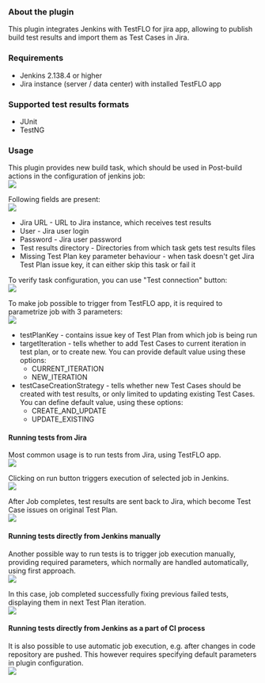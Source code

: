 ### About the plugin
This plugin integrates Jenkins with TestFLO for jira app, allowing to publish build test results and import them as Test Cases in Jira.

### Requirements
- Jenkins 2.138.4 or higher
- Jira instance (server / data center) with installed TestFLO app  

### Supported test results formats
- JUnit
- TestNG

### Usage
This plugin provides new build task, which should be used in Post-build actions in the configuration of jenkins job:  
![](docs/images/post_build_action_select.png)

Following fields are present:  
![](docs/images/task_configuration.png)

- Jira URL - URL to Jira instance, which receives test results
- User - Jira user login
- Password - Jira user password
- Test results directory - Directories from which task gets test results files
- Missing Test Plan key parameter behaviour - when task doesn't get Jira Test Plan issue key, it can either skip this task or fail it

To verify task configuration, you can use "Test connection" button:  
![](docs/images/connection_success.png)

To make job possible to trigger from TestFLO app, it is required to parametrize job with 3 parameters:  
![](docs/images/job_parameters.png)
- testPlanKey - contains issue key of Test Plan from which job is being run
- targetIteration - tells whether to add Test Cases to current iteration in test plan, or to create new. You can provide default value using these options: 
    - CURRENT_ITERATION
    - NEW_ITERATION
- testCaseCreationStrategy - tells whether new Test Cases should be created with test results, or only limited to updating existing Test Cases. 
You can define default value, using these options: 
    - CREATE_AND_UPDATE
    - UPDATE_EXISTING

#### Running tests from Jira
Most common usage is to run tests from Jira, using TestFLO app.  
![](docs/images/jira_run.png)

Clicking on run button triggers execution of selected job in Jenkins.  
![](docs/images/jenkins_progress.png)

After Job completes, test results are sent back to Jira, which become Test Case issues on original Test Plan.  
![](docs/images/jira_results.png) 

#### Running tests directly from Jenkins manually
Another possible way to run tests is to trigger job execution manually, providing required parameters, which normally are handled automatically, using first approach.  
![](docs/images/jenkins_manual_run.png)

In this case, job completed successfully fixing previous failed tests, displaying them in next Test Plan iteration.  
![](docs/images/jira_results_next_iteration.png)

#### Running tests directly from Jenkins as a part of CI process
It is also possible to use automatic job execution, e.g. after changes in code repository are pushed. This however requires specifying default parameters in plugin configuration.  
![](docs/images/jenkins_default_parameters.png)